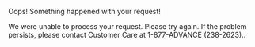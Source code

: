 Oops! Something happened with your request!

We were unable to process your request. Please try again. If the problem persists, please contact Customer Care at 1-877-ADVANCE (238-2623)..